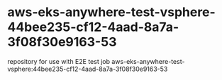 # aws-eks-anywhere-test-vsphere-44bee235-cf12-4aad-8a7a-3f08f30e9163-53
repository for use with E2E test job aws-eks-anywhere-test-vsphere:44bee235-cf12-4aad-8a7a-3f08f30e9163-53

